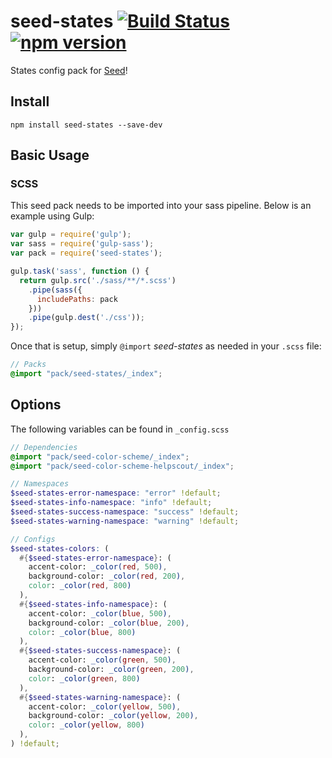 # seed-states [![Build Status](https://travis-ci.org/helpscout/seed-states.svg?branch=master)](https://travis-ci.org/helpscout/seed-states) [![npm version](https://badge.fury.io/js/seed-states.svg)](https://badge.fury.io/js/seed-states)

States config pack for [Seed](https://github.com/helpscout/seed)!

## Install
```
npm install seed-states --save-dev
```


## Basic Usage

### SCSS
This seed pack needs to be imported into your sass pipeline. Below is an example using Gulp:


```javascript
var gulp = require('gulp');
var sass = require('gulp-sass');
var pack = require('seed-states');

gulp.task('sass', function () {
  return gulp.src('./sass/**/*.scss')
    .pipe(sass({
      includePaths: pack
    }))
    .pipe(gulp.dest('./css'));
});
```

Once that is setup, simply `@import` *seed-states* as needed in your `.scss` file:

```scss
// Packs
@import "pack/seed-states/_index";
```

## Options

The following variables can be found in `_config.scss`

```scss
// Dependencies
@import "pack/seed-color-scheme/_index";
@import "pack/seed-color-scheme-helpscout/_index";

// Namespaces
$seed-states-error-namespace: "error" !default;
$seed-states-info-namespace: "info" !default;
$seed-states-success-namespace: "success" !default;
$seed-states-warning-namespace: "warning" !default;

// Configs
$seed-states-colors: (
  #{$seed-states-error-namespace}: (
    accent-color: _color(red, 500),
    background-color: _color(red, 200),
    color: _color(red, 800)
  ),
  #{$seed-states-info-namespace}: (
    accent-color: _color(blue, 500),
    background-color: _color(blue, 200),
    color: _color(blue, 800)
  ),
  #{$seed-states-success-namespace}: (
    accent-color: _color(green, 500),
    background-color: _color(green, 200),
    color: _color(green, 800)
  ),
  #{$seed-states-warning-namespace}: (
    accent-color: _color(yellow, 500),
    background-color: _color(yellow, 200),
    color: _color(yellow, 800)
  ),
) !default;
```
